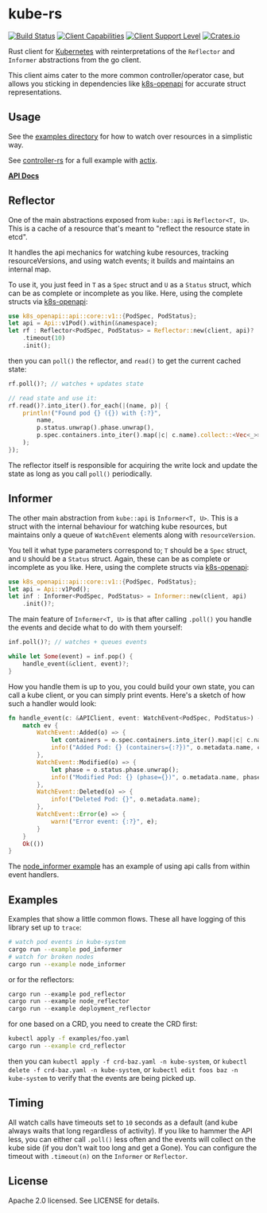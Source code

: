 # kube-rs
[![Build Status](https://travis-ci.org/clux/kube-rs.svg?branch=master)](https://travis-ci.org/clux/kube-rs)
[![Client Capabilities](https://img.shields.io/badge/Kubernetes%20client-Silver-blue.svg?style=plastic&colorB=C0C0C0&colorA=306CE8)](http://bit.ly/kubernetes-client-capabilities-badge)
[![Client Support Level](https://img.shields.io/badge/kubernetes%20client-alpha-green.svg?style=plastic&colorA=306CE8)](http://bit.ly/kubernetes-client-support-badge)
[![Crates.io](https://img.shields.io/crates/v/kube.svg)](https://crates.io/crates/kube)

Rust client for [Kubernetes](http://kubernetes.io) with reinterpretations of the `Reflector` and `Informer` abstractions from the go client.

This client aims cater to the more common controller/operator case, but allows you sticking in dependencies like [k8s-openapi](https://github.com/Arnavion/k8s-openapi) for accurate struct representations.

## Usage
See the [examples directory](./examples) for how to watch over resources in a simplistic way.

See [controller-rs](https://github.com/clux/controller-rs) for a full example with [actix](https://actix.rs/).

**[API Docs](https://clux.github.io/kube-rs/kube/)**

## Reflector
One of the main abstractions exposed from `kube::api` is `Reflector<T, U>`. This is a cache of a resource that's meant to "reflect the resource state in etcd".

It handles the api mechanics for watching kube resources, tracking resourceVersions, and using watch events; it builds and maintains an internal map.

To use it, you just feed in `T` as a `Spec` struct and `U` as a `Status` struct, which can be as complete or incomplete as you like. Here, using the complete structs via [k8s-openapi](https://docs.rs/k8s-openapi/0.4.0/k8s_openapi/api/core/v1/struct.PodSpec.html):

```rust
use k8s_openapi::api::core::v1::{PodSpec, PodStatus};
let api = Api::v1Pod().within(&namespace);
let rf : Reflector<PodSpec, PodStatus> = Reflector::new(client, api)?
    .timeout(10)
    .init();
```

then you can `poll()` the reflector, and `read()` to get the current cached state:

```rust
rf.poll()?; // watches + updates state

// read state and use it:
rf.read()?.into_iter().for_each(|(name, p)| {
    println!("Found pod {} ({}) with {:?}",
        name,
        p.status.unwrap().phase.unwrap(),
        p.spec.containers.into_iter().map(|c| c.name).collect::<Vec<_>>(),
    );
});
```

The reflector itself is responsible for acquiring the write lock and update the state as long as you call `poll()` periodically.

## Informer
The other main abstraction from `kube::api` is `Informer<T, U>`. This is a struct with the internal behaviour for watching kube resources, but maintains only a queue of `WatchEvent` elements along with `resourceVersion`.

You tell it what type parameters correspond to; `T` should be a `Spec` struct, and `U` should be a `Status` struct. Again, these can be as complete or incomplete as you like. Here, using the complete structs via [k8s-openapi](https://docs.rs/k8s-openapi/0.4.0/k8s_openapi/api/core/v1/struct.PodSpec.html):

```rust
use k8s_openapi::api::core::v1::{PodSpec, PodStatus};
let api = Api::v1Pod();
let inf : Informer<PodSpec, PodStatus> = Informer::new(client, api)
    .init()?;
```

The main feature of `Informer<T, U>` is that after calling `.poll()` you handle the events and decide what to do with them yourself:

```rust
inf.poll()?; // watches + queues events

while let Some(event) = inf.pop() {
    handle_event(&client, event)?;
}
```

How you handle them is up to you, you could build your own state, you can call a kube client, or you can simply print events. Here's a sketch of how such a handler would look:

```rust
fn handle_event(c: &APIClient, event: WatchEvent<PodSpec, PodStatus>) -> Result<(), failure::Error> {
    match ev {
        WatchEvent::Added(o) => {
            let containers = o.spec.containers.into_iter().map(|c| c.name).collect::<Vec<_>>();
            info!("Added Pod: {} (containers={:?})", o.metadata.name, containers);
        },
        WatchEvent::Modified(o) => {
            let phase = o.status.phase.unwrap();
            info!("Modified Pod: {} (phase={})", o.metadata.name, phase);
        },
        WatchEvent::Deleted(o) => {
            info!("Deleted Pod: {}", o.metadata.name);
        },
        WatchEvent::Error(e) => {
            warn!("Error event: {:?}", e);
        }
    }
    Ok(())
}
```

The [node_informer example](./examples/node_informer.rs) has an example of using api calls from within event handlers.

## Examples
Examples that show a little common flows. These all have logging of this library set up to `trace`:

```sh
# watch pod events in kube-system
cargo run --example pod_informer
# watch for broken nodes
cargo run --example node_informer
```

or for the reflectors:

```rust
cargo run --example pod_reflector
cargo run --example node_reflector
cargo run --example deployment_reflector
```

for one based on a CRD, you need to create the CRD first:

```sh
kubectl apply -f examples/foo.yaml
cargo run --example crd_reflector
```

then you can `kubectl apply -f crd-baz.yaml -n kube-system`, or `kubectl delete -f crd-baz.yaml -n kube-system`, or `kubectl edit foos baz -n kube-system` to verify that the events are being picked up.

## Timing
All watch calls have timeouts set to `10` seconds as a default (and kube always waits that long regardless of activity). If you like to hammer the API less, you can either call `.poll()` less often and the events will collect on the kube side (if you don't wait too long and get a Gone). You can configure the timeout with `.timeout(n)` on the `Informer` or `Reflector`.

## License
Apache 2.0 licensed. See LICENSE for details.
